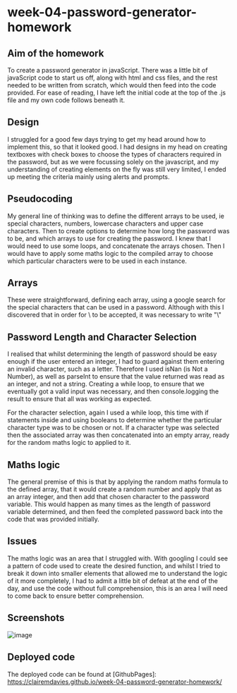 # week-04-password-generator-homework <br>

## Aim of the homework <br>
To create a password generator in javaScript.  There was a little bit of javaScript code to start us off, along with html and css files, and the rest needed to be written from scratch, which would then feed into the code provided.  For ease of reading, I have left the initial code at the top of the .js file and my own code follows beneath it.<br>

## Design <br>
I struggled for a good few days trying to get my head around how to implement this, so that it looked good.  I had designs in my head on creating textboxes with check boxes to choose the types of characters required in the password, but as we were focussing solely on the javascript, and my understanding of creating elements on the fly was still very limited, I ended up meeting the criteria mainly using alerts and prompts.  

## Pseudocoding <br>
My general line of thinking was to define the different arrays to be used, ie special characters, numbers, lowercase characters and upper case characters.  Then to create options to determine how long the password was to be, and which arrays to use for creating the password.  I knew that I would need to use some loops, and concatenate the arrays chosen.  Then I would have to apply some maths logic to the compiled array to choose which particular characters were to be used in each instance. 

## Arrays <br>
These were straightforward, defining each array, using a google search for the special characters that can be used in a password.  Although with this I discovered that in order for \ to be accepted, it was necessary to write "\\" 

## Password Length and Character Selection <br>
I realised that whilst determining the length of password should be easy enough if the user entered an integer, I had to guard against them entering an invalid character, such as a letter.  Therefore I used isNan (is Not a Number), as well as parseInt to ensure that the value returned was read as an integer, and not a string.
Creating a while loop, to ensure that we eventually got a valid input was necessary, and then console.logging the result to ensure that all was working as expected.  <br>

For the character selection, again I used a while loop, this time with if statements inside and using booleans to determine whether the particular character type was to be chosen or not.  If a character type was selected then the associated array was then concatenated into an empty array, ready for the random maths logic to applied to it.   

## Maths logic <br>
The general premise of this is that by applying the random maths formula to the defined array,  that it would create a random number and apply that as an array integer, and then add that chosen character to the password variable.  This would happen as many times as the length of password variable determined, and then feed the completed password back into the code that was provided initially. 

## Issues <br>
The maths logic was an area that I struggled with. With googling I could see a pattern of code used to create the desired function, and whilst I tried to break it down into smaller elements that allowed me to understand the logic of it more completely, I had to admit a little bit of defeat at the end of the day, and use the code without full comprehension, this is an area I will need to come back to ensure better comprehension. 

## Screenshots <br>
![image](https://user-images.githubusercontent.com/74820484/102720488-8ff75c00-42ec-11eb-83ac-21626924cc0a.png)


## Deployed code <br>
The deployed code can be found at [GithubPages]: https://clairemdavies.github.io/week-04-password-generator-homework/ 